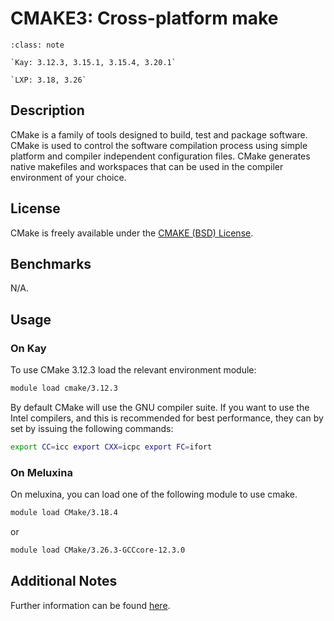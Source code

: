 # CMAKE3: Cross-platform make


```{admonition} Versions Installed
:class: note

`Kay: 3.12.3, 3.15.1, 3.15.4, 3.20.1`

`LXP: 3.18, 3.26`

```

## Description

CMake is a family of tools designed to build, test and package
software. CMake is used to control the software compilation process
using simple platform and compiler independent configuration
files. CMake generates native makefiles and workspaces that can be
used in the compiler environment of your choice.

## License

CMake is freely available under the [CMAKE (BSD) License](http://www.cmake.org/cmake/project/license.html "CMAKE (BSD) License").

## Benchmarks

N/A.

## Usage

### On Kay
To use CMake 3.12.3 load the relevant environment module:

```bash
module load cmake/3.12.3
```

By default CMake will use the GNU compiler suite. If you want to use
the Intel compilers, and this is recommended for best performance,
they can by set by issuing the following commands:

```bash
export CC=icc export CXX=icpc export FC=ifort
```

### On Meluxina

On meluxina, you can load one of the following module to use cmake.

```bash
module load CMake/3.18.4
```

or

```bash
module load CMake/3.26.3-GCCcore-12.3.0
```

## Additional Notes

Further information can be found [here](http://www.cmake.org).

